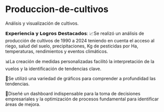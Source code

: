 # Produccion-de-cultivos
Análisis y visualización de cultivos.

𝗘𝘅𝗽𝗲𝗿𝗶𝗲𝗻𝗰𝗶𝗮 𝘆 𝗟𝗼𝗴𝗿𝗼𝘀 𝗗𝗲𝘀𝘁𝗮𝗰𝗮𝗱𝗼𝘀:⁣
📈Se realizó un análisis de producción de cultivos de 1990 a 2024 teniendo en cuenta el acceso al riego, salud del suelo, precipitaciones, Kg de pesticidas por Ha, temperaturas, rendimientos y eventos climáticos.

📊⁣⁣⁣La creación de medidas personalizadas facilitó la interpretación de la vuelos y la identificación de tendencias clave. 

🦄Se utilizó una variedad de gráficos para comprender a profundidad las tendencias.

⁣🔎Diseñé un dashboard indispensable para la toma de decisiones empresariales y la optimización de procesos fundamental para identificar áreas de mejora.⁣
